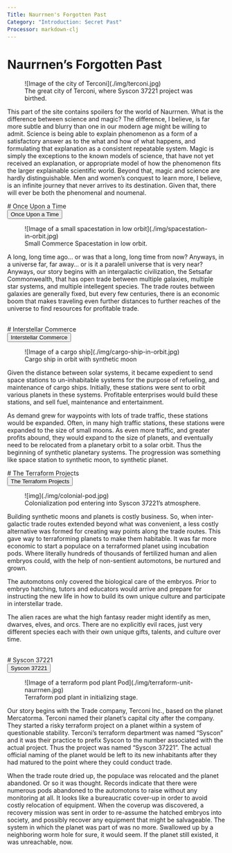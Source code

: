 ```yaml
---
Title: Naurrnen's Forgotten Past
Category: "Introduction: Secret Past"
Processor: markdown-clj
---
```


# Naurrnen&rsquo;s Forgotten Past

<figure class="pic-banner">
![Image of the city of Terconi](./img/terconi.jpg)
<figcaption>The great city of Terconi, where Syscon 37221 project was birthed.</figcaption>
</figure>


This part of the site contains spoilers for the world of Naurrnen. What is the difference between science and magic? The difference, I believe, is far more subtle and blurry than one in our modern age might be willing to admit. Science is being able to explain phenomenon as a form of a satisfactory answer as to the what and how of what happens, and formulating that explanation as a consistent repeatable system. Magic is simply the exceptions to the known models of science, that have not yet received an explanation, or appropriate model of how the phenomenon fits the larger explainable scientific world. Beyond that, magic and science are hardly distinguishable. Men and women&rsquo;s conquest to learn more, I believe, is an infinite journey that never arrives to its destination. Given that, there will ever be both the phenomenal and noumenal.

<div class="absent">
# Once Upon a Time
</div>
<button type="button" class="collapsible">
Once Upon a Time
</button>
<div class="collapsible-content">
<div class="wrap-left-img">
<figure class="pic-banner">
![Image of a small spacestation in low orbit](./img/spacestation-in-orbit.jpg)
<figcaption>Small Commerce Spacestation in low orbit.</figcaption>
</figure>
</div>

A long, long time ago&#x2026; or was that a long, long time from now? Anyways, in a universe far, far away&#x2026; or is it a paralell universe that is very near? Anyways, our story begins with an intergalactic civilization, the Setsafar Commonwealth, that has open trade between multiple galaxies, multiple star systems, and multiple intellegent species. The trade routes between galaxies are generally fixed, but every few centuries, there is an economic boom that makes traveling even further distances to further reaches of the universe to find resources for profitable trade.

<br style="clear:both;" />
</div>
<div class="absent">
# Interstellar Commerce
</div>
<button type="button" class="collapsible">
Interstellar Commerce
</button>
<div class="collapsible-content">
<figure class="pic-banner">
![Image of a cargo ship](./img/cargo-ship-in-orbit.jpg)
<figcaption>Cargo ship in orbit with synthetic moon</figcaption>
</figure>

Given the distance between solar systems, it became expedient to send space stations to un-inhabitable systems for the purpose of refueling, and maintenance of cargo ships. Initially, these stations were sent to orbit various planets in these systems. Profitable enterprises would build these stations, and sell fuel, maintenance and entertainment.

As demand grew for waypoints with lots of trade traffic, these stations would be expanded. Often, in many high traffic stations, these stations were expanded to the size of small moons. As even more traffic, and greater profits abound, they would expand to the size of planets, and eventually need to be relocated from a planetary orbit to a solar orbit. Thus the beginning of synthetic planetary systems. The progression was something like space station to synthetic moon, to synthetic planet.

</div>
<div class="absent">
# The Terraform Projects
</div>
<button type="button" class="collapsible">
The Terraform Projects
</button>
<div class="collapsible-content">
<div class="wrap-right-img">
<figure class="pic-banner">
![img](./img/colonial-pod.jpg)
<figcaption>Colonialization pod entering into Syscon 37221&rsquo;s atmosphere.</figcaption>
</figure>
</div>

Building synthetic moons and planets is costly business. So, when inter-galactic trade routes extended beyond what was convenient, a less costly alternative was formed for creating way points along the trade routes. This gave way to terraforming planets to make them habitable. It was far more economic to start a populace on a terraformed planet using incubation pods. Where literally hundreds of thousands of fertilized human and alien embryos could, with the help of non-sentient automotons, be nurtured and grown.

The automotons only covered the biological care of the embryos. Prior to embryo hatching, tutors and educators would arrive and prepare for instructing the new life in how to build its own unique culture and participate in interstellar trade.

The alien races are what the high fantasy reader might identify as men, dwarves, elves, and orcs. There are no explicitly evil races, just very different species each with their own unique gifts, talents, and culture over time.

<br style="clear:both;" />
</div>
<div class="absent">
# Syscon 37221
</div>
<button type="button" class="collapsible">
Syscon 37221
</button>
<div class="collapsible-content">
<div class="wrap-left-img">
<figure class="pic-banner">
![Image of a terraform pod plant Pod](./img/terraform-unit-naurrnen.jpg)
<figcaption>Terraform pod plant in initializing stage.</figcaption>
</figure>
</div>

Our story begins with the Trade company, Terconi Inc., based on the planet Mercatorma. Terconi named their planet&rsquo;s capital city after the company. They started a risky terraform project on a planet within a system of questionable stability. Terconi&rsquo;s terraform department was named &ldquo;Syscon&rdquo; and it was their practice to prefix Syscon to the number associated with the actual project. Thus the project was named &ldquo;Syscon 37221&rdquo;. The actual official naming of the planet would be left to its new inhabitants after they had matured to the point where they could conduct trade.

When the trade route dried up, the populace was relocated and the planet abandoned. Or so it was thought. Records indicate that there were numerous pods abandoned to the automotons to raise without any monitoring at all. It looks like a bureaucratic cover-up in order to avoid costly relocation of equipment. When the coverup was discovered, a recovery mission was sent in order to re-assume the hatched embryos into society, and possibly recover any equipment that might be salvageable. The system in which the planet was part of was no more. Swallowed up by a neighboring worm hole for sure, it would seem. If the planet still existed, it was unreachable, now.

<br style="clear:both;" />
</div>
<script>
addEventListener("load", collapsableContainers);
</script>
